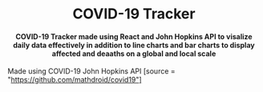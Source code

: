 <h1 align="center">COVID-19 Tracker </h1>


<div align= "center">
  <h4>COVID-19 Tracker made using React and John Hopkins API to visalize daily data effectively in addition to line charts and bar charts to display affected and deaaths on a global and local scale</h4>
</div>


Made using COVID-19 John Hopkins API 
[source = "https://github.com/mathdroid/covid19"]
